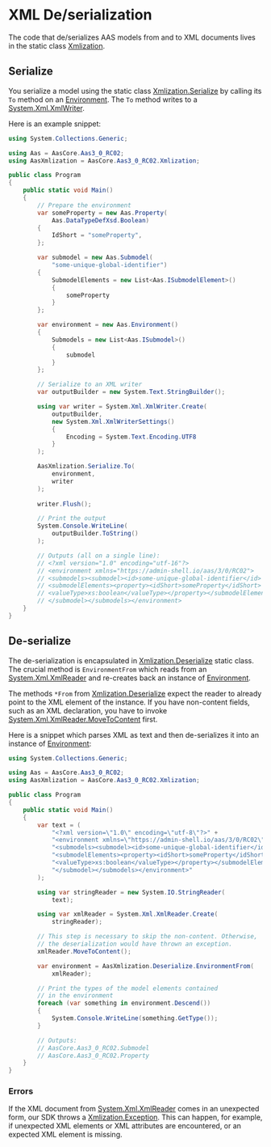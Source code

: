 # XML De/serialization

The code that de/serializes AAS models from and to XML documents lives in the static class [Xmlization].

[Xmlization]: ../api/AasCore.Aas3_0_RC02.Xmlization.yml

## Serialize

You serialize a model using the static class [Xmlization.Serialize] by calling its `To` method on an [Environment].
The `To` method writes to a [System.Xml.XmlWriter].

[Xmlization.Serialize]: ../api/AasCore.Aas3_0_RC02.Xmlization.Serialize.yml
[Environment]: ../api/AasCore.Aas3_0_RC02.Environment.yml
[System.Xml.XmlWriter]: https://docs.microsoft.com/en-us/dotnet/api/system.xml.xmlwriter

Here is an example snippet:

```cs
using System.Collections.Generic;

using Aas = AasCore.Aas3_0_RC02;
using AasXmlization = AasCore.Aas3_0_RC02.Xmlization;

public class Program
{
    public static void Main()
    {
        // Prepare the environment
        var someProperty = new Aas.Property(
            Aas.DataTypeDefXsd.Boolean)
        {
            IdShort = "someProperty",
        };

        var submodel = new Aas.Submodel(
            "some-unique-global-identifier")
        {
            SubmodelElements = new List<Aas.ISubmodelElement>()
            {
                someProperty
            }
        };

        var environment = new Aas.Environment()
        {
            Submodels = new List<Aas.ISubmodel>()
            {
                submodel
            }
        };

        // Serialize to an XML writer
        var outputBuilder = new System.Text.StringBuilder();

        using var writer = System.Xml.XmlWriter.Create(
            outputBuilder,
            new System.Xml.XmlWriterSettings()
            {
                Encoding = System.Text.Encoding.UTF8
            }
        );

        AasXmlization.Serialize.To(
            environment,
            writer
        );
        
        writer.Flush();

        // Print the output
        System.Console.WriteLine(
            outputBuilder.ToString()
        );

        // Outputs (all on a single line):
        // <?xml version="1.0" encoding="utf-16"?>
        // <environment xmlns="https://admin-shell.io/aas/3/0/RC02">
        // <submodels><submodel><id>some-unique-global-identifier</id>
        // <submodelElements><property><idShort>someProperty</idShort>
        // <valueType>xs:boolean</valueType></property></submodelElements>
        // </submodel></submodels></environment>
    }
}
```

## De-serialize

The de-serialization is encapsulated in [Xmlization.Deserialize] static class.
The crucial method is `EnvironmentFrom` which reads from an [System.Xml.XmlReader] and re-creates back an instance of [Environment].

[Xmlization.Deserialize]: ../api/AasCore.Aas3_0_RC02.Xmlization.Deserialize.yml
[System.Xml.XmlReader]: https://docs.microsoft.com/en-us/dotnet/api/system.xml.xmlreader

The methods `*From` from [Xmlization.Deserialize] expect the reader to already point to the XML element of the instance.
If you have non-content fields, such as an XML declaration, you have to invoke [System.Xml.XmlReader.MoveToContent] first.

[System.Xml.XmlReader.MoveToContent]: https://docs.microsoft.com/en-us/dotnet/api/system.xml.xmlreader.movetocontent

Here is a snippet which parses XML as text and then de-serializes it into an instance of [Environment]:

```cs
using System.Collections.Generic;

using Aas = AasCore.Aas3_0_RC02;
using AasXmlization = AasCore.Aas3_0_RC02.Xmlization;

public class Program
{
    public static void Main()
    {
        var text = (
            "<?xml version=\"1.0\" encoding=\"utf-8\"?>" +
            "<environment xmlns=\"https://admin-shell.io/aas/3/0/RC02\">" +
            "<submodels><submodel><id>some-unique-global-identifier</id>" +
            "<submodelElements><property><idShort>someProperty</idShort>" +
            "<valueType>xs:boolean</valueType></property></submodelElements>" +
            "</submodel></submodels></environment>"
        );

        using var stringReader = new System.IO.StringReader(
            text);

        using var xmlReader = System.Xml.XmlReader.Create(
            stringReader);

        // This step is necessary to skip the non-content. Otherwise,
        // the deserialization would have thrown an exception.
        xmlReader.MoveToContent();

        var environment = AasXmlization.Deserialize.EnvironmentFrom(
            xmlReader);

        // Print the types of the model elements contained
        // in the environment
        foreach (var something in environment.Descend())
        {
            System.Console.WriteLine(something.GetType());
        }

        // Outputs:
        // AasCore.Aas3_0_RC02.Submodel
        // AasCore.Aas3_0_RC02.Property
    }
}
```

### Errors

If the XML document from [System.Xml.XmlReader] comes in an unexpected form, our SDK throws a [Xmlization.Exception].
This can happen, for example, if unexpected XML elements or XML attributes are encountered, or an expected XML element is missing.

[System.Xml.XmlReader]: https://docs.microsoft.com/en-us/dotnet/api/system.xml.xmlreader
[Xmlization.Exception]: ../api/AasCore.Aas3_0_RC02.Xmlization.Exception.yml
